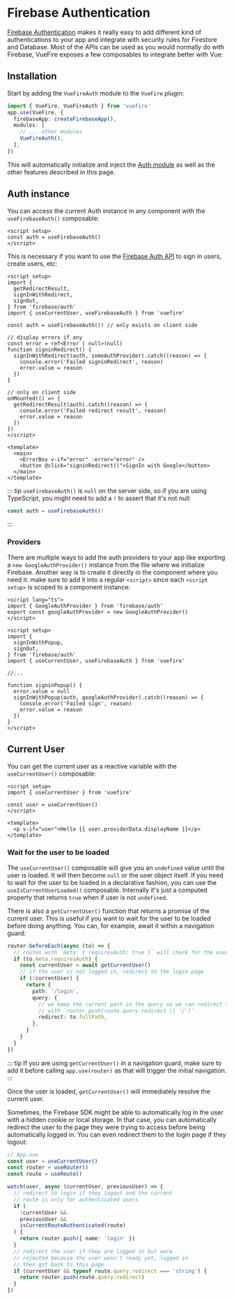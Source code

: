 # Firebase Authentication

[Firebase Authentication](https://firebase.google.com/docs/auth/web/start) makes it really easy to add different kind of authentications to your app and integrate with security rules for Firestore and Database.
Most of the APIs can be used as you would normally do with Firebase, VueFire exposes a few composables to integrate better with Vue:

## Installation

Start by adding the `VueFireAuth` module to the `VueFire` plugin:

```ts
import { VueFire, VueFireAuth } from 'vuefire'
app.use(VueFire, {
  firebaseApp: createFirebaseApp(),
  modules: [
    // ... other modules
    VueFireAuth(),
  ],
})
```

This will automatically initialize and inject the [Auth module](https://firebase.google.com/docs/auth/web/start#add-initialize-sdk) as well as the other features described in this page.

## Auth instance

You can access the current Auth instance in any component with the `useFirebaseAuth()` composable:

```vue
<script setup>
const auth = useFirebaseAuth()
</script>
```

This is necessary if you want to use the [Firebase Auth API](https://firebase.google.com/docs/auth/web/start#sign_in_existing_users) to sign in users, create users, etc:

```vue{7,9,14,22}
<script setup>
import {
  getRedirectResult,
  signInWithRedirect,
  signOut,
} from 'firebase/auth'
import { useCurrentUser, useFirebaseAuth } from 'vuefire'

const auth = useFirebaseAuth()! // only exists on client side

// display errors if any
const error = ref<Error | null>(null)
function signinRedirect() {
  signInWithRedirect(auth, someAuthProvider).catch((reason) => {
    console.error('Failed signinRedirect', reason)
    error.value = reason
  })
}

// only on client side
onMounted(() => {
  getRedirectResult(auth).catch((reason) => {
    console.error('Failed redirect result', reason)
    error.value = reason
  })
})
</script>

<template>
  <main>
    <ErrorBox v-if="error" :error="error" />
    <button @click="signinRedirect()">SignIn with Google</button>
  </main>
</template>
```

::: tip
`useFirebaseAuth()` is `null` on the server side, so if you are using TypeScript, you might need to add a `!` to assert that it's not null:

```ts
const auth = useFirebaseAuth()!
```

:::

### Providers

There are multiple ways to add the auth providers to your app like exporting a `new GoogleAuthProvider()` instance from the file where we initialize Firebase. Another way is to create it directly in the component where you need it. make sure to add it into a regular `<script>` since each `<script setup>` is scoped to a component instance:

```vue{1-4,17}
<script lang="ts">
import { GoogleAuthProvider } from 'firebase/auth'
export const googleAuthProvider = new GoogleAuthProvider()
</script>

<script setup>
import {
  signInWithPopup,
  signOut,
} from 'firebase/auth'
import { useCurrentUser, useFirebaseAuth } from 'vuefire'

//...

function signinPopup() {
  error.value = null
  signInWithPopup(auth, googleAuthProvider).catch((reason) => {
    console.error('Failed sign', reason)
    error.value = reason
  })
}
</script>
```

## Current User

You can get the current user as a reactive variable with the `useCurrentUser()` composable:

```vue
<script setup>
import { useCurrentUser } from 'vuefire'

const user = useCurrentUser()
</script>

<template>
  <p v-if="user">Hello {{ user.providerData.displayName }}</p>
</template>
```

### Wait for the user to be loaded

The `useCurrentUser()` composable will give you an `undefined` value until the user is loaded. It will then become `null` or the user object itself. If you need to wait for the user to be loaded in a declarative fashion, you can use the `useIsCurrentUserLoaded()` composable. Internally it's just a computed property that returns `true` when if user is not `undefined`.

There is also a `getCurrentUser()` function that returns a promise of the current user. This is useful if you want to wait for the user to be loaded before doing anything. You can, for example, await it within a navigation guard:

```ts
router.beforeEach(async (to) => {
  // routes with `meta: { requiresAuth: true }` will check for the users, others won't
  if (to.meta.requiresAuth) {
    const currentUser = await getCurrentUser()
    // if the user is not logged in, redirect to the login page
    if (!currentUser) {
      return {
        path: '/login',
        query: {
          // we keep the current path in the query so we can redirect to it after login
          // with `router.push(route.query.redirect || '/')`
          redirect: to.fullPath,
        },
      }
    }
  }
})
```

::: tip
If you are using `getCurrentUser()` in a navigation guard, make sure to add it before calling `app.use(router)` as that will trigger the initial navigation.
:::

Once the user is loaded, `getCurrentUser()` will immediately resolve the current user.

Sometimes, the Firebase SDK might be able to automatically log in the user with a hidden cookie or local storage. In that case, you can automatically redirect the user to the page they were trying to access before being automatically logged in. You can even redirect them to the login page if they logout:

```ts
// App.vue
const user = useCurrentUser()
const router = useRouter()
const route = useRoute()

watch(user, async (currentUser, previousUser) => {
  // redirect to login if they logout and the current
  // route is only for authenticated users
  if (
    !currentUser &&
    previousUser &&
    isCurrentRouteAuthenticated(route)
  ) {
    return router.push({ name: 'login' })
  }
  // redirect the user if they are logged in but were
  // rejected because the user wasn't ready yet, logged in
  // then got back to this page
  if (currentUser && typeof route.query.redirect === 'string') {
    return router.push(route.query.redirect)
  }
})
```
